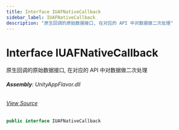 ```yaml
---
title: Interface IUAFNativeCallback
sidebar_label: IUAFNativeCallback
description: "原生回调的原始数据接口, 在对应的 API 中对数据做二次处理"
---
```

# Interface IUAFNativeCallback
原生回调的原始数据接口, 在对应的 API 中对数据做二次处理

###### **Assembly**: UnityAppFlavor.dll
###### [View Source](git@github.com:LiuOcean/UnityAppFlavor.git/blob/main/UnityAppFlavor/Assets/Runtime/Interfaces/IUAFNativeCallback.cs#L6)
```csharp title="Declaration"
public interface IUAFNativeCallback
```
